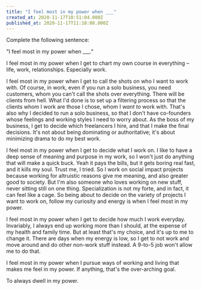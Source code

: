 ```yaml
---
title: "I feel most in my power when ___"
created_at: 2020-11-17T10:51:04.000Z
published_at: 2020-11-17T11:18:08.000Z
---
```

Complete the following sentence:

"I feel most in my power when \_\_\_."

I feel most in my power when I get to chart my own course in everything – life, work, relationships. Especially work. 

I feel most in my power when I get to call the shots on who I want to work with. Of course, in work, even if you run a solo business, you need customers, whom you can't call the shots over everything. There will be clients from hell. What I'd done is to set up a filtering process so that the clients whom I work are those I chose, whom I _want to_ work with. That's also why I decided to run a solo business, so that I don't have co-founders whose feelings and working styles I need to worry about. As the boss of my business, I get to decide which freelancers I hire, and that I make the final decisions. It's not about being dominating or authoritative; it's about minimizing drama to do my best work.

I feel most in my power when I get to decide what I work on. I like to have a deep sense of meaning and purpose in my work, so I won't just do anything that will make a quick buck. Yeah it pays the bills, but it gets boring real fast, and it kills my soul. Trust me, I tried. So I work on social impact projects because working for altruistic reasons give me meaning, and also greater good to society. But I'm also someone who loves working on new stuff, never sitting still on one thing. Specialization is not my forte, and in fact, it can feel like a cage. So being about to decide on the variety of projects I want to work on, follow my curiosity and energy is when I feel most in my power.

I feel most in my power when I get to decide how much I work everyday. Invariably, I always end up working more than I should, at the expense of my health and family time. But at least that's my choice, and it's up to me to change it. There are days when my energy is low, so I get to not work and move around and do other non-work stuff instead. A 9-to-5 job won't allow me to do that.

I feel most in my power when I pursue ways of working and living that makes me feel in my power. If anything, that's the over-arching goal. 

To always dwell in my power.
